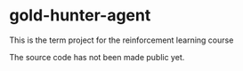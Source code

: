 # gold-hunter-agent
This is the term project for the reinforcement learning course

The source code has not been made public yet.
